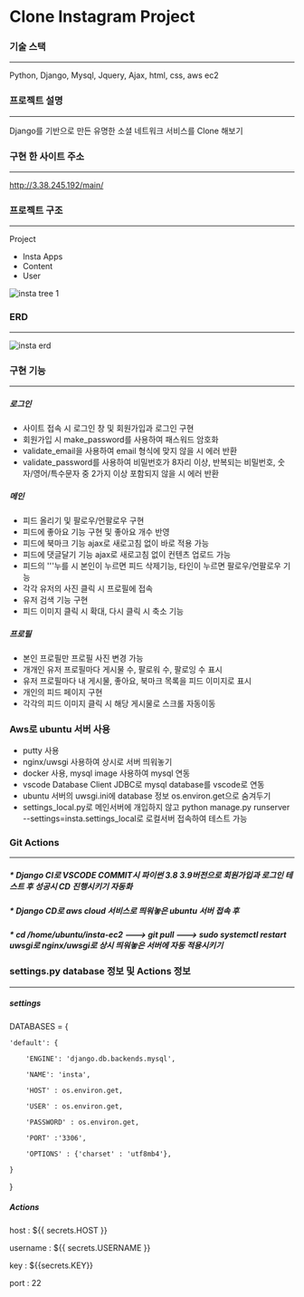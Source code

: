 # Clone Instagram Project

### 기술 스택
----------------------
Python, Django, Mysql, Jquery, Ajax, html, css, aws ec2
### 프로젝트 설명
----------------------
Django를 기반으로 만든 유명한 소셜 네트워크 서비스를 Clone 해보기
### 구현 한 사이트 주소
----------------------
http://3.38.245.192/main/
### 프로젝트 구조
----------------------
Project
 * Insta
Apps
 * Content
 * User

![insta tree 1](https://github.com/jinheumkim/insta-ec2/assets/126999253/b00db149-e357-4d12-bb22-b7a96a03f1d5)

### ERD
-------------------
![insta erd](https://github.com/jinheumkim/insta-ec2/assets/126999253/193e71e8-02dd-4c4f-8efa-ff07a3c49d72)

### 구현 기능
--------------------
##### 로그인
* 사이트 접속 시 로그인 창 및 회원가입과 로그인 구현
* 회원가입 시 make_password를 사용하여 패스워드 암호화
* validate_email을 사용하여 email 형식에 맞지 않을 시 에러 반환
* validate_password를 사용하여 비밀번호가
  8자리 이상, 반복되는 비밀번호, 숫자/영어/특수문자 중 2가지 이상 포함되지 않을 시 에러 반환

##### 메인
* 피드 올리기 및 팔로우/언팔로우 구현
* 피드에 좋아요 기능 구현 및 좋아요 개수 반영
* 피드에 북마크 기능 ajax로 새로고침 없이 바로 적용 가능
* 피드에 댓글달기 기능 ajax로 새로고침 없이 컨텐츠 업로드 가능
* 피드의 '''누를 시 본인이 누르면 피드 삭제기능, 타인이 누르면 팔로우/언팔로우 기능
* 각각 유저의 사진 클릭 시 프로필에 접속
* 유저 검색 기능 구현
* 피드 이미지 클릭 시 확대, 다시 클릭 시 축소 기능

##### 프로필
* 본인 프로필만 프로필 사진 변경 가능
* 개개인 유저 프로필마다 게시물 수, 팔로워 수, 팔로잉 수 표시
* 유저 프로필마다 내 게시물, 좋아요, 북마크 목록을 피드 이미지로 표시
* 개인의 피드 페이지 구현
* 각각의 피드 이미지 클릭 시 해당 게시물로 스크롤 자동이동

### Aws로 ubuntu 서버 사용
* putty 사용
* nginx/uwsgi 사용하여 상시로 서버 띄워놓기
* docker 사용, mysql image 사용하여 mysql 연동
* vscode Database Client JDBC로 mysql database를 vscode로 연동
* ubuntu 서버의 uwsgi.ini에 database 정보 os.environ.get으로 숨겨두기
* settings_local.py로 메인서버에 개입하지 않고 python manage.py runserver --settings=insta.settings_local로 로컬서버 접속하여 테스트 가능

### Git Actions
---------------------
##### * Django CI로 VSCODE COMMIT시 파이썬 3.8 3.9버전으로 회원가입과 로그인 테스트 후 성공시 CD 진행시키기 자동화
##### * Django CD로 aws cloud 서비스로 띄워놓은 ubuntu 서버 접속 후
##### * cd /home/ubuntu/insta-ec2 ---> git pull ---> sudo systemctl restart uwsgi로 nginx/uwsgi로 상시 띄워놓은 서버에 자동 적용시키기

### settings.py database 정보 및 Actions 정보
--------------------
##### settings
DATABASES = {
    
    'default': {
        
        'ENGINE': 'django.db.backends.mysql',
        
        'NAME': 'insta',
        
        'HOST' : os.environ.get,
        
        'USER' : os.environ.get,
        
        'PASSWORD' : os.environ.get,
        
        'PORT' :'3306',
    
        'OPTIONS' : {'charset' : 'utf8mb4'},

    }

}
##### Actions
  host : ${{ secrets.HOST }}
  
  username : ${{ secrets.USERNAME }}
  
  key : ${{secrets.KEY}}

  port : 22
